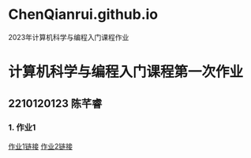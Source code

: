 # ChenQianrui.github.io
2023年计算机科学与编程入门课程作业

# 计算机科学与编程入门课程第一次作业
## 2210120123 陈芊睿
### 1. 作业1 
[作业1链接](https://ChenQianrui.github.io/HP_verb_frequency.html)
[作业2链接](https://ChenQianrui.github.io/2021年中国各省出生率.html)

